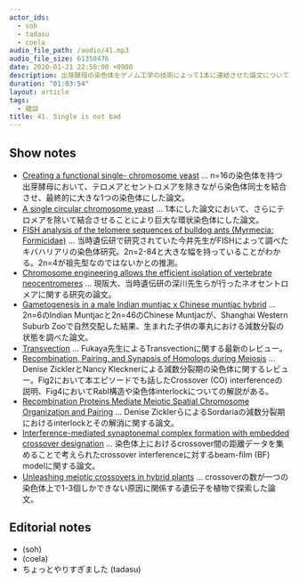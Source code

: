 ```yaml
---
actor_ids:
  - soh
  - tadasu
  - coela
audio_file_path: /audio/41.mp3
audio_file_size: 61350476
date: 2020-01-21 22:50:00 +0900
description: 出芽酵母の染色体をゲノム工学の技術によって1本に連結させた論文について話しました。
duration: "01:03:54"
layout: article
tags: 
  - 雑談
title: 41. Single is not bad
---
```


## Show notes
- [Creating a functional single- chromosome yeast](https://www.ncbi.nlm.nih.gov/pubmed/30069045) ... n=16の染色体を持つ出芽酵母において、テロメアとセントロメアを除きながら染色体同士を結合させ、最終的に大きな1つの染色体にした論文。
- [A single circular chromosome yeast](https://www.ncbi.nlm.nih.gov/pubmed/30559437) ... 1本にした論文において、さらにテロメアを除いて結合させることにより巨大な環状染色体にした論文。
- [FISH analysis of the telomere sequences of bulldog ants (Myrmecia: Formicidae)](https://www.ncbi.nlm.nih.gov/pubmed/7587589) ... 当時遺伝研で研究されていた今井先生がFISHによって調べたキバハリアリの染色体研究。2n=2-84と大きな幅を持っていることがわかる。2n=4が祖先型なのではないかとの推測。
- [Chromosome engineering allows the efficient isolation of vertebrate neocentromeres](https://www.ncbi.nlm.nih.gov/pubmed/23499358) ... 現阪大、当時遺伝研の深川先生らが行ったネオセントロメアに関する研究の論文。
- [Gametogenesis in a male Indian muntjac x Chinese muntjac hybrid](https://www.ncbi.nlm.nih.gov/pubmed/7297121) ... 2n=6のIndian Muntjacと2n=46のChinese Muntjacが、Shanghai Western Suburb Zooで自然交配した結果、生まれた子供の睾丸における減数分裂の状態を調べた論文。
- [Transvection](https://www.ncbi.nlm.nih.gov/pubmed/29017034) ... Fukaya先生によるTransvectionに関する最新のレビュー。
- [Recombination, Pairing, and Synapsis of Homologs during Meiosis](https://www.ncbi.nlm.nih.gov/pubmed/25986558) ... Denise ZicklerとNancy Klecknerによる減数分裂期の染色体に関するレビュー。Fig2において本エピソードでも話したCrossover (CO) interferenceの説明、Fig4においてRabl構造や染色体interlockについての解説がある。
- [Recombination Proteins Mediate Meiotic Spatial Chromosome Organization and Pairing](https://www.cell.com/cell/fulltext/S0092-8674(10)00194-7) ... Denise ZicklerらによるSordariaの減数分裂期におけるinterlockとその解消に関する論文。
- [Interference-mediated synaptonemal complex formation with embedded crossover designation](https://www.ncbi.nlm.nih.gov/pmc/articles/PMC4250137/) ... 染色体上におけるcrossover間の距離データを集めることで考えられたcrossover interferenceに対するbeam-film (BF) modelに関する論文。
- [Unleashing meiotic crossovers in hybrid plants](https://www.pnas.org/content/115/10/2431) ... crossoverの数が一つの染色体上で1-3個しかできない原因に関係する遺伝子を植物で探索した論文。

## Editorial notes
- (soh)
- (coela)
- ちょっとやりすぎました (tadasu)
